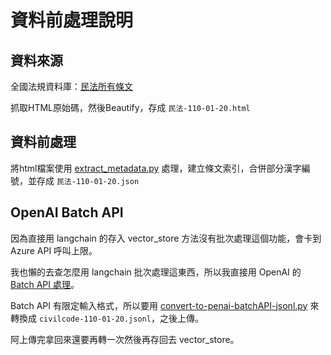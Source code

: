 # 資料前處理說明

## 資料來源

全國法規資料庫：[民法所有條文](https://law.moj.gov.tw/LawClass/LawAll.aspx?pcode=B0000001)

抓取HTML原始碼，然後Beautify，存成 `民法-110-01-20.html`

## 資料前處理

將html檔案使用 [extract_metadata.py](./extract-metadata.py) 處理，建立條文索引，合併部分漢字編號，並存成 `民法-110-01-20.json`

## OpenAI Batch API

因為直接用 langchain 的存入 vector_store 方法沒有批次處理這個功能，會卡到 Azure API 呼叫上限。

我也懶的去查怎麼用 langchain 批次處理這東西，所以我直接用 OpenAI 的 [Batch API 處理](https://platform.openai.com/docs/api-reference/batch)。

Batch API 有限定輸入格式，所以要用 [convert-to-penai-batchAPI-jsonl.py](./convert-to-openai-batchAPI-jsonl.py) 來轉換成 `civilcode-110-01-20.jsonl`，之後上傳。

阿上傳完拿回來還要再轉一次然後再存回去 vector_store。